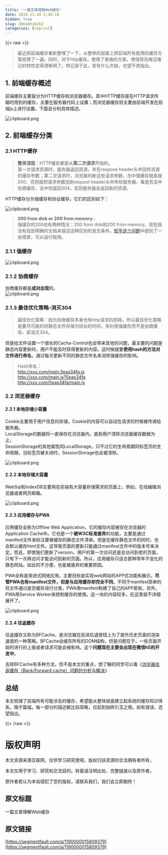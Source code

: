 ```yaml
---
title: '一篇文章理解Web缓存' 
date: 2018-11-20 2:30:10
hidden: true
slug: 49mabhz8zb2
categories: [reprint]
---
```


{{< raw >}}
<blockquote>&#x6700;&#x8FD1;&#x628A;&#x524D;&#x7AEF;&#x7F13;&#x5B58;&#x91CD;&#x65B0;&#x6574;&#x7406;&#x4E86;&#x4E00;&#x4E0B;&#xFF0C;&#x4ECE;&#x6574;&#x4F53;&#x7684;&#x5C42;&#x9762;&#x4E0A;&#x628A;&#x524D;&#x7AEF;&#x6240;&#x6709;&#x80FD;&#x7528;&#x7684;&#x7F13;&#x5B58;&#x65B9;&#x6848;&#x68B3;&#x7406;&#x4E86;&#x4E00;&#x904D;&#x3002;&#x540C;&#x65F6;&#xFF0C;&#x5BF9;&#x4E8E;http&#x7F13;&#x5B58;&#xFF0C;&#x4F7F;&#x7528;&#x4E86;&#x8868;&#x683C;&#x7684;&#x65B9;&#x6848;&#xFF0C;&#x4F7F;&#x5F97;&#x539F;&#x5148;&#x6666;&#x6DA9;&#x96BE;&#x8BB0;&#x7684;&#x7279;&#x6027;&#x53D8;&#x5F97;&#x6E05;&#x6670;&#x660E;&#x4E86;&#x3002;&#x7279;&#x8BB0;&#x5F55;&#x4E8E;&#x6B64;&#xFF0C;&#x82E5;&#x6709;&#x4EC0;&#x4E48;&#x6B20;&#x7F3A;&#xFF0C;&#x4E5F;&#x671B;&#x4E0D;&#x541D;&#x6307;&#x51FA;&#x3002;</blockquote><h2>1. &#x524D;&#x7AEF;&#x7F13;&#x5B58;&#x6982;&#x8FF0;</h2><p>&#x524D;&#x7AEF;&#x7F13;&#x5B58;&#x4E3B;&#x8981;&#x662F;&#x5206;&#x4E3A;HTTP&#x7F13;&#x5B58;&#x548C;&#x6D4F;&#x89C8;&#x5668;&#x7F13;&#x5B58;&#x3002;&#x5176;&#x4E2D;HTTP&#x7F13;&#x5B58;&#x662F;&#x5728;HTTP&#x8BF7;&#x6C42;&#x4F20;&#x8F93;&#x65F6;&#x7528;&#x5230;&#x7684;&#x7F13;&#x5B58;&#xFF0C;&#x4E3B;&#x8981;&#x5728;&#x670D;&#x52A1;&#x5668;&#x4EE3;&#x7801;&#x4E0A;&#x8BBE;&#x7F6E;&#xFF1B;&#x800C;&#x6D4F;&#x89C8;&#x5668;&#x7F13;&#x5B58;&#x5219;&#x4E3B;&#x8981;&#x7531;&#x524D;&#x7AEF;&#x5F00;&#x53D1;&#x5728;&#x524D;&#x7AEF;js&#x4E0A;&#x8FDB;&#x884C;&#x8BBE;&#x7F6E;&#x3002;&#x4E0B;&#x9762;&#x4F1A;&#x5206;&#x522B;&#x5177;&#x4F53;&#x63CF;&#x8FF0;&#x3002;</p><p><span class="img-wrap"><img data-src="/img/bVbekda?w=1474&amp;h=994" src="https://static.alili.tech/img/bVbekda?w=1474&amp;h=994" alt="clipboard.png" title="clipboard.png"></span></p><h2>2. &#x524D;&#x7AEF;&#x7F13;&#x5B58;&#x5206;&#x7C7B;</h2><h3>2.1 HTTP&#x7F13;&#x5B58;</h3><blockquote><strong>&#x6574;&#x4F53;&#x6D41;&#x7A0B;</strong>&#xFF1A;HTTP&#x7F13;&#x5B58;&#x90FD;&#x662F;&#x4ECE;<strong>&#x7B2C;&#x4E8C;&#x6B21;&#x8BF7;&#x6C42;</strong>&#x5F00;&#x59CB;&#x7684;&#x3002;<br>&#x7B2C;&#x4E00;&#x6B21;&#x8BF7;&#x6C42;&#x8D44;&#x6E90;&#x65F6;&#xFF0C;&#x670D;&#x52A1;&#x5668;&#x8FD4;&#x56DE;&#x8D44;&#x6E90;&#xFF0C;&#x5E76;&#x5728;respone header&#x5934;&#x4E2D;&#x56DE;&#x4F20;&#x8D44;&#x6E90;&#x7684;&#x7F13;&#x5B58;&#x53C2;&#x6570;&#xFF1B;&#x7B2C;&#x4E8C;&#x6B21;&#x8BF7;&#x6C42;&#x65F6;&#xFF0C;&#x6D4F;&#x89C8;&#x5668;&#x5224;&#x65AD;&#x8FD9;&#x4E9B;&#x8BF7;&#x6C42;&#x53C2;&#x6570;&#xFF0C;&#x51FB;&#x4E2D;&#x5F3A;&#x7F13;&#x5B58;&#x5C31;&#x76F4;&#x63A5;200&#xFF0C;&#x5426;&#x5219;&#x5C31;&#x628A;&#x8BF7;&#x6C42;&#x53C2;&#x6570;&#x52A0;&#x5230;request header&#x5934;&#x4E2D;&#x4F20;&#x7ED9;&#x670D;&#x52A1;&#x5668;&#xFF0C;&#x770B;&#x662F;&#x5426;&#x51FB;&#x4E2D;&#x534F;&#x5546;&#x7F13;&#x5B58;&#xFF0C;&#x51FB;&#x4E2D;&#x5219;&#x8FD4;&#x56DE;304&#xFF0C;&#x5426;&#x5219;&#x670D;&#x52A1;&#x5668;&#x4F1A;&#x8FD4;&#x56DE;&#x65B0;&#x7684;&#x8D44;&#x6E90;&#x3002;</blockquote><p>HTTP&#x7F13;&#x5B58;&#x5206;&#x4E3A;&#x5F3A;&#x7F13;&#x5B58;&#x548C;&#x534F;&#x8BAE;&#x7F13;&#x5B58;&#xFF0C;&#x5B83;&#x4EEC;&#x7684;&#x533A;&#x522B;&#x5982;&#x4E0B;&#xFF1A;</p><p><span class="img-wrap"><img data-src="/img/bVbekkz?w=1640&amp;h=1042" src="https://static.alili.tech/img/bVbekkz?w=1640&amp;h=1042" alt="clipboard.png" title="clipboard.png"></span></p><blockquote><strong>200 from disk or 200 from memory :</strong><br>&#x5F3A;&#x7F13;&#x5B58;&#x7684;200&#x4E5F;&#x6709;&#x4E24;&#x79CD;&#x60C5;&#x51B5;&#xFF1A;200 from disk&#x548C;200 from memory&#x3002;&#x73B0;&#x5728;&#x6211;&#x6CA1;&#x6709;&#x627E;&#x5230;&#x660E;&#x786E;&#x7684;&#x6587;&#x6863;&#x6765;&#x63CF;&#x8FF0;&#x8FD9;&#x79CD;&#x533A;&#x522B;&#x7684;&#x53D1;&#x751F;&#x6761;&#x4EF6;&#x3002;<a href="https://www.zhihu.com/question/64201378" rel="nofollow noreferrer">&#x77E5;&#x4E4E;&#x8FD9;&#x4E2A;&#x95EE;&#x9898;</a>&#x4E2D;&#x63D0;&#x5230;&#x4E86;&#x4E00;&#x4E9B;&#x60C5;&#x666F;&#xFF0C;&#x53EF;&#x4EE5;&#x81EA;&#x884C;&#x53D6;&#x7528;&#x3002;</blockquote><h3>2.1.1 &#x5F3A;&#x7F13;&#x5B58;</h3><p><span class="img-wrap"><img data-src="/img/bVbeklT?w=1764&amp;h=1010" src="https://static.alili.tech/img/bVbeklT?w=1764&amp;h=1010" alt="clipboard.png" title="clipboard.png"></span></p><h3>2.1.2 &#x534F;&#x5546;&#x7F13;&#x5B58;</h3><p>&#x534F;&#x5546;&#x7F13;&#x5B58;&#x90FD;&#x662F;<strong>&#x6210;&#x5BF9;&#x51FA;&#x73B0;</strong>&#x7684;&#x3002;<br><span class="img-wrap"><img data-src="/img/bVbekm8?w=1764&amp;h=1006" src="https://static.alili.tech/img/bVbekm8?w=1764&amp;h=1006" alt="clipboard.png" title="clipboard.png"></span></p><h3>2.1.3 &#x6700;&#x4F73;&#x4F18;&#x5316;&#x7B56;&#x7565;-&#x6D88;&#x706D;304</h3><blockquote>&#x6700;&#x4F73;&#x4F18;&#x5316;&#x7B56;&#x7565;&#xFF1A;&#x56E0;&#x4E3A;&#x534F;&#x5546;&#x7F13;&#x5B58;&#x672C;&#x8EAB;&#x4E5F;&#x6709;http&#x8BF7;&#x6C42;&#x7684;&#x635F;&#x8017;&#xFF0C;&#x6240;&#x4EE5;&#x6700;&#x4F73;&#x4F18;&#x5316;&#x7B56;&#x7565;&#x662F;&#x8981;&#x5C3D;&#x53EF;&#x80FD;&#x7684;&#x5C06;&#x9759;&#x6001;&#x6587;&#x4EF6;&#x5B58;&#x50A8;&#x4E3A;&#x8F83;&#x957F;&#x7684;&#x65F6;&#x95F4;&#xFF0C;&#x591A;&#x5229;&#x7528;&#x5F3A;&#x7F13;&#x5B58;&#x800C;&#x4E0D;&#x662F;&#x534F;&#x5546;&#x7F13;&#x5B58;&#xFF0C;&#x5373;&#x6D88;&#x706D;304&#x3002;</blockquote><p>&#x4F46;&#x662F;&#x7ED9;&#x6587;&#x4EF6;&#x8BBE;&#x7F6E;&#x4E00;&#x4E2A;&#x5F88;&#x957F;&#x7684;Cacha-Control&#x4E5F;&#x4F1A;&#x5E26;&#x6765;&#x5176;&#x4ED6;&#x7684;&#x95EE;&#x9898;&#xFF0C;&#x6700;&#x4E3B;&#x8981;&#x7684;&#x95EE;&#x9898;&#x662F;&#x9759;&#x6001;&#x5185;&#x5BB9;&#x66F4;&#x65B0;&#x65F6;&#xFF0C;&#x7528;&#x6237;&#x4E0D;&#x80FD;&#x53CA;&#x65F6;&#x83B7;&#x5F97;&#x66F4;&#x65B0;&#x7684;&#x5185;&#x5BB9;&#x3002;&#x8FD9;&#x65F6;&#x5019;&#x5C31;&#x8981;<strong>&#x4F7F;&#x7528;hash&#x7684;&#x65B9;&#x6CD5;&#x5BF9;&#x6587;&#x4EF6;&#x8FDB;&#x884C;&#x547D;&#x540D;</strong>&#xFF0C;&#x901A;&#x8FC7;&#x6BCF;&#x6B21;&#x66F4;&#x65B0;&#x4E0D;&#x540C;&#x7684;&#x9759;&#x6001;&#x6587;&#x4EF6;&#x540D;&#x6765;&#x6D88;&#x9664;&#x5F3A;&#x7F13;&#x5B58;&#x7684;&#x5F71;&#x54CD;&#x3002;</p><blockquote>Hash&#x547D;&#x540D;&#xFF1A;<br><a href="http://xxx.com/main.5eas34fa.js" rel="nofollow noreferrer">http://xxx.com/main.5eas34fa.js</a><br><a href="http://xxx.com/main.js?5eas34fa" rel="nofollow noreferrer">http://xxx.com/main.js?5eas34fa</a><br><a href="http://xxx.com/5eas34fa/main.js" rel="nofollow noreferrer">http://xxx.com/5eas34fa/main.js</a></blockquote><h3>2.2 &#x6D4F;&#x89C8;&#x5668;&#x7F13;&#x5B58;</h3><h4>2.2.1 &#x672C;&#x5730;&#x5B58;&#x50A8;&#x5C0F;&#x5BB9;&#x91CF;</h4><p>Cookie&#x4E3B;&#x8981;&#x7528;&#x4E8E;&#x7528;&#x6237;&#x4FE1;&#x606F;&#x7684;&#x5B58;&#x50A8;&#xFF0C;Cookie&#x7684;&#x5185;&#x5BB9;&#x53EF;&#x4EE5;&#x81EA;&#x52A8;&#x5728;&#x8BF7;&#x6C42;&#x7684;&#x65F6;&#x5019;&#x88AB;&#x4F20;&#x9012;&#x7ED9;&#x670D;&#x52A1;&#x5668;&#x3002;<br>LocalStorage&#x7684;&#x6570;&#x636E;&#x5C06;&#x4E00;&#x76F4;&#x4FDD;&#x5B58;&#x5728;&#x6D4F;&#x89C8;&#x5668;&#x5185;&#xFF0C;&#x76F4;&#x5230;&#x7528;&#x6237;&#x6E05;&#x9664;&#x6D4F;&#x89C8;&#x5668;&#x7F13;&#x5B58;&#x6570;&#x636E;&#x4E3A;&#x6B62;&#x3002;<br>SessionStorage&#x7684;&#x5176;&#x4ED6;&#x5C5E;&#x6027;&#x540C;LocalStorage&#xFF0C;&#x53EA;&#x4E0D;&#x8FC7;&#x5B83;&#x7684;&#x751F;&#x547D;&#x5468;&#x671F;&#x540C;&#x6807;&#x7B7E;&#x9875;&#x7684;&#x751F;&#x547D;&#x5468;&#x671F;&#xFF0C;&#x5F53;&#x6807;&#x7B7E;&#x9875;&#x88AB;&#x5173;&#x95ED;&#x65F6;&#xFF0C;SessionStorage&#x4E5F;&#x4F1A;&#x88AB;&#x6E05;&#x9664;&#x3002;</p><p><span class="img-wrap"><img data-src="/img/bVbeuT8?w=1766&amp;h=1004" src="https://static.alili.tech/img/bVbeuT8?w=1766&amp;h=1004" alt="clipboard.png" title="clipboard.png"></span></p><h4>2.2.2 &#x672C;&#x5730;&#x5B58;&#x50A8;&#x5927;&#x5BB9;&#x91CF;</h4><p>WebSql&#x548C;IndexDB&#x4E3B;&#x8981;&#x7528;&#x5728;&#x524D;&#x7AEF;&#x6709;&#x5927;&#x5BB9;&#x91CF;&#x5B58;&#x50A8;&#x9700;&#x6C42;&#x7684;&#x9875;&#x9762;&#x4E0A;&#xFF0C;&#x4F8B;&#x5982;&#xFF0C;&#x5728;&#x7EBF;&#x7F16;&#x8F91;&#x6D4F;&#x89C8;&#x5668;&#x6216;&#x8005;&#x7F51;&#x9875;&#x90AE;&#x7BB1;&#x3002;</p><p><span class="img-wrap"><img data-src="/img/bVbeuT7?w=1762&amp;h=1004" src="https://static.alili.tech/img/bVbeuT7?w=1762&amp;h=1004" alt="clipboard.png" title="clipboard.png"></span></p><h4>2.2.3 &#x5E94;&#x7528;&#x7F13;&#x5B58;&#x4E0E;PWA</h4><p>&#x5E94;&#x7528;&#x7F13;&#x5B58;&#x5168;&#x79F0;&#x4E3A;Offline Web Application&#xFF0C;&#x5B83;&#x7684;&#x7F13;&#x5B58;&#x5185;&#x5BB9;&#x88AB;&#x5B58;&#x5728;&#x6D4F;&#x89C8;&#x5668;&#x7684;Application Cache&#x4E2D;&#x3002;&#x5B83;&#x4E5F;&#x662F;&#x4E00;&#x4E2A;<strong>&#x88AB;W3C&#x6807;&#x51C6;&#x5E9F;&#x5F03;</strong>&#x7684;&#x529F;&#x80FD;&#xFF0C;&#x4E3B;&#x8981;&#x662F;&#x901A;&#x8FC7;manifest&#x6587;&#x4EF6;&#x6765;&#x6807;&#x6CE8;&#x8981;&#x88AB;&#x7F13;&#x5B58;&#x7684;&#x9759;&#x6001;&#x6587;&#x4EF6;&#x6E05;&#x5355;&#x3002;&#x4F46;&#x662F;&#x5728;&#x7F13;&#x5B58;&#x9759;&#x6001;&#x6587;&#x4EF6;&#x7684;&#x540C;&#x65F6;&#xFF0C;&#x4E5F;&#x4F1A;&#x9ED8;&#x8BA4;&#x7F13;&#x5B58;html&#x6587;&#x4EF6;&#x3002;&#x8FD9;&#x5BFC;&#x81F4;&#x9875;&#x9762;&#x7684;&#x66F4;&#x65B0;&#x53EA;&#x80FD;&#x901A;&#x8FC7;manifest&#x6587;&#x4EF6;&#x4E2D;&#x7684;&#x7248;&#x672C;&#x53F7;&#x6765;&#x51B3;&#x5B9A;&#x3002;&#x800C;&#x4E14;&#xFF0C;&#x5373;&#x4F7F;&#x6211;&#x4EEC;&#x66F4;&#x65B0;&#x4E86;version&#xFF0C;&#x7528;&#x6237;&#x7684;&#x7B2C;&#x4E00;&#x6B21;&#x8BBF;&#x95EE;&#x8FD8;&#x662F;&#x4F1A;&#x8BBF;&#x95EE;&#x5230;&#x8001;&#x7684;&#x9875;&#x9762;&#xFF0C;&#x53EA;&#x6709;&#x4E0B;&#x4E00;&#x6B21;&#x518D;&#x8BBF;&#x95EE;&#x624D;&#x80FD;&#x8BBF;&#x95EE;&#x5230;&#x65B0;&#x7684;&#x9875;&#x9762;&#x3002;&#x6240;&#x4EE5;&#xFF0C;&#x5E94;&#x7528;&#x7F13;&#x5B58;&#x53EA;&#x9002;&#x5408;&#x90A3;&#x79CD;&#x5E38;&#x5E74;&#x4E0D;&#x53D8;&#x5316;&#x7684;&#x9759;&#x6001;&#x7F51;&#x7AD9;&#x3002;&#x5982;&#x6B64;&#x7684;&#x4E0D;&#x65B9;&#x4FBF;&#xFF0C;&#x4E5F;&#x662F;&#x88AB;&#x5E9F;&#x5F03;&#x7684;&#x91CD;&#x8981;&#x539F;&#x56E0;&#x3002;</p><p>PWA&#x5168;&#x79F0;&#x662F;&#x6E10;&#x8FDB;&#x5F0F;&#x7F51;&#x7EDC;&#x5E94;&#x7528;&#xFF0C;&#x4E3B;&#x8981;&#x76EE;&#x6807;&#x662F;&#x5B9E;&#x73B0;web&#x7F51;&#x7AD9;&#x7684;APP&#x5F0F;&#x529F;&#x80FD;&#x548C;&#x5C55;&#x793A;&#x3002;<strong>&#x5C3D;&#x7BA1;PWA&#x4E5F;&#x6709;manifest&#x6587;&#x4EF6;&#xFF0C;&#x4F46;&#x662F;&#x4E0E;&#x5E94;&#x7528;&#x7F13;&#x5B58;&#x5374;&#x5B8C;&#x5168;&#x4E0D;&#x540C;</strong>&#x3002;&#x4E0D;&#x540C;&#x4E8E;manifest&#x7B80;&#x5355;&#x7684;&#x5C06;&#x6587;&#x4EF6;&#x901A;&#x8FC7;&#x662F;&#x5426;&#x7F13;&#x5B58;&#x8FDB;&#x884C;&#x5206;&#x7C7B;&#xFF0C;PWA&#x7528;manifest&#x6784;&#x5EFA;&#x4E86;&#x81EA;&#x5DF1;&#x7684;APP&#x9AA8;&#x67B6;&#x3002;&#x53E6;&#x5916;&#xFF0C;PWA&#x7528;Service Worker&#x6765;&#x63A7;&#x5236;&#x7F13;&#x5B58;&#x7684;&#x4F7F;&#x7528;&#x3002;&#x8FD9;&#x4E00;&#x5757;&#x7684;&#x5185;&#x5BB9;&#x8F83;&#x591A;&#xFF0C;&#x5728;&#x8FD9;&#x91CC;&#x5C31;&#x4E0D;&#x8BE6;&#x7EC6;&#x5C55;&#x5F00;&#x4E86;&#x3002;</p><p><span class="img-wrap"><img data-src="/img/bVbeuTV?w=1780&amp;h=1018" src="https://static.alili.tech/img/bVbeuTV?w=1780&amp;h=1018" alt="clipboard.png" title="clipboard.png"></span></p><h4>2.2.4 &#x5F80;&#x8FD4;&#x7F13;&#x5B58;</h4><p>&#x5F80;&#x8FD4;&#x7F13;&#x5B58;&#x53C8;&#x79F0;&#x4E3A;BFCache&#xFF0C;&#x662F;&#x6D4F;&#x89C8;&#x5668;&#x5728;&#x524D;&#x8FDB;&#x540E;&#x9000;&#x6309;&#x94AE;&#x4E0A;&#x4E3A;&#x4E86;&#x63D0;&#x5347;&#x5386;&#x53F2;&#x9875;&#x9762;&#x7684;&#x6E32;&#x67D3;&#x901F;&#x5EA6;&#x7684;&#x4E00;&#x79CD;&#x7B56;&#x7565;&#x3002;BFCache&#x4F1A;&#x7F13;&#x5B58;&#x6240;&#x6709;&#x7684;DOM&#x7ED3;&#x6784;&#xFF0C;&#x4F46;&#x662F;&#x95EE;&#x9898;&#x5728;&#x4E8E;&#xFF0C;&#x4E00;&#x4E9B;&#x9875;&#x9762;&#x5F00;&#x59CB;&#x65F6;&#x8FDB;&#x884C;&#x7684;&#x4E0A;&#x62A5;&#x6216;&#x8005;&#x8BF7;&#x6C42;&#x53EF;&#x80FD;&#x4F1A;&#x88AB;&#x5F71;&#x54CD;&#x3002;&#x8FD9;&#x4E2A;<strong>&#x95EE;&#x9898;&#x73B0;&#x5728;&#x4E3B;&#x8981;&#x4F1A;&#x51FA;&#x73B0;&#x5728;&#x5FAE;&#x4FE1;h5&#x7684;&#x5F00;&#x53D1;&#x4E2D;</strong>&#x3002;</p><p>&#x53BB;&#x9664;BFCache&#x6709;&#x591A;&#x79CD;&#x65B9;&#x6CD5;&#xFF0C;&#x4F46;&#x4E0D;&#x662F;&#x672C;&#x6587;&#x7684;&#x91CD;&#x70B9;&#xFF0C;&#x60F3;&#x4E86;&#x89E3;&#x7684;&#x540C;&#x5B66;&#x53EF;&#x4EE5;&#x770B;&#x300A;<a href="https://segmentfault.com/a/1190000015321895">&#x6D4F;&#x89C8;&#x5668;&#x5F80;&#x8FD4;&#x7F13;&#x5B58;&#xFF08;Back/Forward cache&#xFF09;&#x95EE;&#x9898;&#x7684;&#x5206;&#x6790;&#x4E0E;&#x89E3;&#x51B3;</a>&#x300B;</p><h2>&#x603B;&#x7ED3;</h2><p>&#x672C;&#x6587;&#x68B3;&#x7406;&#x4E86;&#x524D;&#x7AEF;&#x6240;&#x6709;&#x53EF;&#x80FD;&#x6D89;&#x53CA;&#x7684;&#x7F13;&#x5B58;&#xFF0C;&#x5E0C;&#x671B;&#x80FD;&#x4ECE;&#x6574;&#x4F53;&#x5C42;&#x9762;&#x5EFA;&#x7ACB;&#x8D77;&#x7CFB;&#x7EDF;&#x7684;&#x7F13;&#x5B58;&#x77E5;&#x8BC6;&#x4F53;&#x7CFB;&#x3002;&#x9650;&#x4E8E;&#x7BC7;&#x5E45;&#xFF0C;&#x6BCF;&#x4E00;&#x90E8;&#x5206;&#x7684;&#x63CF;&#x8FF0;&#x90FD;&#x6BD4;&#x8F83;&#x7B80;&#x7565;&#xFF0C;&#x4EC5;&#x8D77;&#x5230;&#x629B;&#x7816;&#x5F15;&#x7389;&#x4E4B;&#x7528;&#x3002;&#x5982;&#x6709;&#x9519;&#x8BEF;&#xFF0C;&#x8FD8;&#x671B;&#x6307;&#x51FA;&#x3002;</p>
{{< /raw >}}

# 版权声明
本文资源来源互联网，仅供学习研究使用，版权归该资源的合法拥有者所有，

本文仅用于学习、研究和交流目的。转载请注明出处、完整链接以及原作者。

原作者若认为本站侵犯了您的版权，请联系我们，我们会立即删除！

## 原文标题
一篇文章理解Web缓存

## 原文链接
[https://segmentfault.com/a/1190000015809379](https://segmentfault.com/a/1190000015809379)

